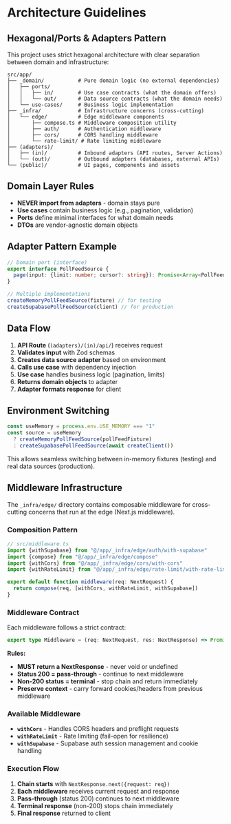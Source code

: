 # Architecture Guidelines

## Hexagonal/Ports & Adapters Pattern

This project uses strict hexagonal architecture with clear separation between domain and infrastructure:

```
src/app/
├── _domain/           # Pure domain logic (no external dependencies)
│   ├── ports/
│   │   ├── in/        # Use case contracts (what the domain offers)
│   │   └── out/       # Data source contracts (what the domain needs)
│   └── use-cases/     # Business logic implementation
├── _infra/            # Infrastructure concerns (cross-cutting)
│   └── edge/          # Edge middleware components
│       ├── compose.ts # Middleware composition utility
│       ├── auth/      # Authentication middleware
│       ├── cors/      # CORS handling middleware
│       └── rate-limit/ # Rate limiting middleware
├── (adapters)/
│   ├── (in)/          # Inbound adapters (API routes, Server Actions)
│   └── (out)/         # Outbound adapters (databases, external APIs)
└── (public)/          # UI pages, components and assets
```

## Domain Layer Rules

- **NEVER import from adapters** - domain stays pure
- **Use cases** contain business logic (e.g., pagination, validation)
- **Ports** define minimal interfaces for what domain needs
- **DTOs** are vendor-agnostic domain objects

## Adapter Pattern Example

```typescript
// Domain port (interface)
export interface PollFeedSource {
  page(input: {limit: number; cursor?: string}): Promise<Array<PollFeedItem>>
}

// Multiple implementations
createMemoryPollFeedSource(fixture) // for testing
createSupabasePollFeedSource(client) // for production
```

## Data Flow

1. **API Route** (`(adapters)/(in)/api/`) receives request
2. **Validates input** with Zod schemas
3. **Creates data source adapter** based on environment
4. **Calls use case** with dependency injection
5. **Use case** handles business logic (pagination, limits)
6. **Returns domain objects** to adapter
7. **Adapter formats response** for client

## Environment Switching

```typescript
const useMemory = process.env.USE_MEMORY === "1"
const source = useMemory
  ? createMemoryPollFeedSource(pollFeedFixture)
  : createSupabasePollFeedSource(await createClient())
```

This allows seamless switching between in-memory fixtures (testing) and real data sources (production).

## Middleware Infrastructure

The `_infra/edge/` directory contains composable middleware for cross-cutting concerns that run at the edge (Next.js middleware).

### Composition Pattern

```typescript
// src/middleware.ts
import {withSupabase} from "@/app/_infra/edge/auth/with-supabase"
import {compose} from "@/app/_infra/edge/compose"
import {withCors} from "@/app/_infra/edge/cors/with-cors"
import {withRateLimit} from "@/app/_infra/edge/rate-limit/with-rate-limit"

export default function middleware(req: NextRequest) {
  return compose(req, [withCors, withRateLimit, withSupabase])
}
```

### Middleware Contract

Each middleware follows a strict contract:

```typescript
export type Middleware = (req: NextRequest, res: NextResponse) => Promise<NextResponse> | NextResponse
```

**Rules:**

- **MUST return a NextResponse** - never void or undefined
- **Status 200 = pass-through** - continue to next middleware
- **Non-200 status = terminal** - stop chain and return immediately
- **Preserve context** - carry forward cookies/headers from previous middleware

### Available Middleware

- **`withCors`** - Handles CORS headers and preflight requests
- **`withRateLimit`** - Rate limiting (fail-open for resilience)
- **`withSupabase`** - Supabase auth session management and cookie handling

### Execution Flow

1. **Chain starts** with `NextResponse.next({request: req})`
2. **Each middleware** receives current request and response
3. **Pass-through** (status 200) continues to next middleware
4. **Terminal response** (non-200) stops chain immediately
5. **Final response** returned to client
